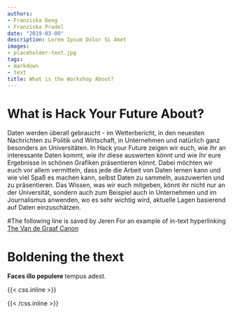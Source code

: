 ```yaml
---
authors:
- Franziska Deeg
- Franziska Pradel
date: "2019-03-09"
description: Lorem Ipsum Dolor Si Amet
images:
- placeholder-text.jpg
tags:
- markdown
- text
title: What is the Workshop About?
---
```


# What is Hack Your Future About?
Daten werden überall gebraucht - im Wetterbericht, in den neuesten Nachrichten zu Politik und Wirtschaft, in Unternehmen und natürlich ganz besonders an Universitäten. In Hack your Future zeigen wir euch, wie ihr an interessante Daten kommt, wie ihr diese auswerten könnt und wie ihr eure Ergebnisse in schönen Grafiken präsentieren könnt. Dabei möchten wir euch vor allem vermitteln, dass jede die Arbeit von Daten lernen kann und wie viel Spaß es machen kann, selbst Daten zu sammeln, auszuwerten und zu präsentieren. Das Wissen, was wir euch mitgeben, könnt ihr nicht nur an der Universität, sondern auch zum Beispiel auch in Unternehmen und im Journalismus anwenden, wo es sehr wichtig wird, aktuelle Lagen basierend auf Daten einzuschätzen. 


#The following line is saved by Jeren For an example of in-text hyperlinking
[The Van de Graaf Canon](https://en.wikipedia.org/wiki/Canons_of_page_construction#Van_de_Graaf_canon)

# Boldening the thext 
**Faces illo pepulere** tempus adest. 

{{< css.inline >}}
<style>
.canon { background: white; width: 100%; height: auto;}
</style>
{{< /css.inline >}}
